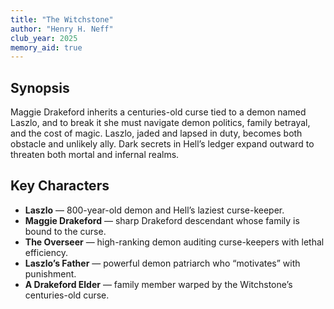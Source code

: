 ```yaml
---
title: "The Witchstone"
author: "Henry H. Neff"
club_year: 2025
memory_aid: true
---
```


## Synopsis
Maggie Drakeford inherits a centuries-old curse tied to a demon named Laszlo, and to break it she must navigate demon politics, family betrayal, and the cost of magic. Laszlo, jaded and lapsed in duty, becomes both obstacle and unlikely ally. Dark secrets in Hell’s ledger expand outward to threaten both mortal and infernal realms.

## Key Characters
- **Laszlo** — 800-year-old demon and Hell’s laziest curse-keeper.
- **Maggie Drakeford** — sharp Drakeford descendant whose family is bound to the curse.
- **The Overseer** — high-ranking demon auditing curse-keepers with lethal efficiency.
- **Laszlo’s Father** — powerful demon patriarch who “motivates” with punishment.
- **A Drakeford Elder** — family member warped by the Witchstone’s centuries-old curse.
